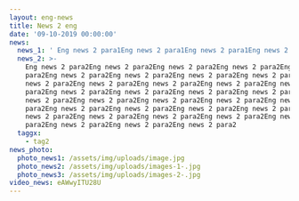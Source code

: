 ```yaml
---
layout: eng-news
title: News 2 eng
date: '09-10-2019 00:00:00'
news:
  news_1: ' Eng news 2 para1Eng news 2 para1Eng news 2 para1Eng news 2 para1Eng news 2 para1Eng news 2 para1Eng news 2 para1Eng news 2 para1Eng news 2 para1Eng news 2 para1Eng news 2 para1Eng news 2 para1Eng news 2 para1Eng news 2 para1Eng news 2 para1Eng news 2 para1Eng news 2 para1Eng news 2 para1Eng news 2 para1Eng news 2 para1Eng news 2 para1Eng news 2 para1Eng news 2 para1Eng news 2 para1Eng news 2 para1Eng news 2 para1Eng news 2 para1Eng news 2 para1Eng news 2 para1Eng news 2 para1Eng news 2 para1Eng news 2 para1Eng news 2 para1Eng news 2 para1Eng news 2 para1'
  news_2: >-
    Eng news 2 para2Eng news 2 para2Eng news 2 para2Eng news 2 para2Eng news 2
    para2Eng news 2 para2Eng news 2 para2Eng news 2 para2Eng news 2 para2Eng
    news 2 para2Eng news 2 para2Eng news 2 para2Eng news 2 para2Eng news 2
    para2Eng news 2 para2Eng news 2 para2Eng news 2 para2Eng news 2 para2Eng
    news 2 para2Eng news 2 para2Eng news 2 para2Eng news 2 para2Eng news 2
    para2Eng news 2 para2Eng news 2 para2Eng news 2 para2Eng news 2 para2Eng
    news 2 para2Eng news 2 para2Eng news 2 para2Eng news 2 para2Eng news 2
    para2Eng news 2 para2Eng news 2 para2Eng news 2 para2
  taggx:
    - tag2
news_photo:
  photo_news1: /assets/img/uploads/image.jpg
  photo_news2: /assets/img/uploads/images-1-.jpg
  photo_news3: /assets/img/uploads/images-2-.jpg
video_news: eAWwyITU28U
---
```


